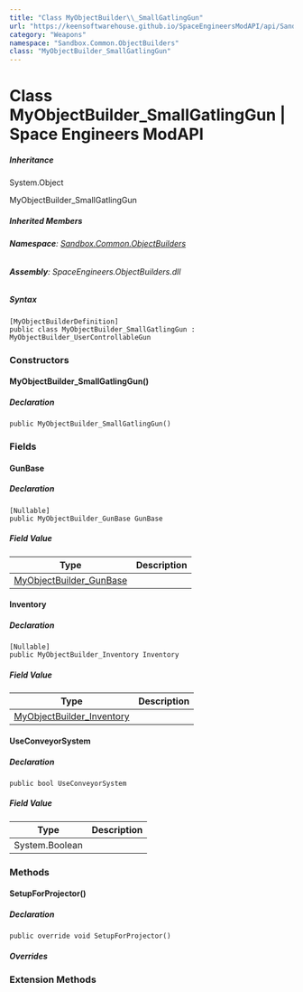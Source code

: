 ```yaml
---
title: "Class MyObjectBuilder\\_SmallGatlingGun"
url: "https://keensoftwarehouse.github.io/SpaceEngineersModAPI/api/Sandbox.Common.ObjectBuilders.MyObjectBuilder_SmallGatlingGun.html"
category: "Weapons"
namespace: "Sandbox.Common.ObjectBuilders"
class: "MyObjectBuilder_SmallGatlingGun"
---
```


# Class MyObjectBuilder\_SmallGatlingGun | Space Engineers ModAPI

##### Inheritance

System.Object

MyObjectBuilder\_SmallGatlingGun

##### Inherited Members

###### **Namespace**: [Sandbox.Common.ObjectBuilders](https://keensoftwarehouse.github.io/SpaceEngineersModAPI/api/Sandbox.Common.ObjectBuilders.html)

###### **Assembly**: SpaceEngineers.ObjectBuilders.dll

##### Syntax

```
[MyObjectBuilderDefinition]
public class MyObjectBuilder_SmallGatlingGun : MyObjectBuilder_UserControllableGun
```

### Constructors

#### MyObjectBuilder\_SmallGatlingGun()

##### Declaration

```
public MyObjectBuilder_SmallGatlingGun()
```

### Fields

#### GunBase

##### Declaration

```
[Nullable]
public MyObjectBuilder_GunBase GunBase
```

##### Field Value

| Type | Description |
| --- | --- |
| [MyObjectBuilder\_GunBase](https://keensoftwarehouse.github.io/SpaceEngineersModAPI/api/VRage.Game.MyObjectBuilder_GunBase.html) |     |

#### Inventory

##### Declaration

```
[Nullable]
public MyObjectBuilder_Inventory Inventory
```

##### Field Value

| Type | Description |
| --- | --- |
| [MyObjectBuilder\_Inventory](https://keensoftwarehouse.github.io/SpaceEngineersModAPI/api/VRage.Game.MyObjectBuilder_Inventory.html) |     |

#### UseConveyorSystem

##### Declaration

```
public bool UseConveyorSystem
```

##### Field Value

| Type | Description |
| --- | --- |
| System.Boolean |     |

### Methods

#### SetupForProjector()

##### Declaration

```
public override void SetupForProjector()
```

##### Overrides

### Extension Methods